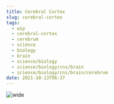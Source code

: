 ```yaml
---
title: Cerebral Cortex
slug: cerebral-cortex
tags:
  - wip
  - cerebral-cortex
  - cerebrum
  - science
  - biology
  - brain
  - science/biology
  - science/biology/cns/brain
  - science/biology/cns/brain/cerebrum
date: 2021-10-13T06:37
---
```


![wide](https://upload.wikimedia.org/wikipedia/commons/9/9a/Brainmaps-macaque-hippocampus.jpg "image from Wikimedia Commons (cc)")
